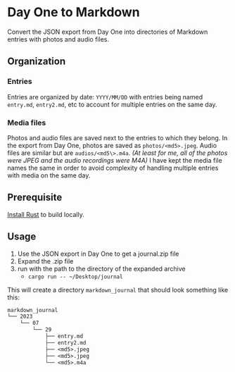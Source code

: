 # Day One to Markdown

Convert the JSON export from Day One into directories of Markdown entries with photos and audio files.

## Organization

### Entries

Entries are organized by date: `YYYY/MM/DD` with entries being named `entry.md`, `entry2.md`, etc to account for multiple entries on the same day.

### Media files

Photos and audio files are saved next to the entries to which they belong. In the export from Day One, photos are saved as `photos/<md5>.jpeg`. Audio files are similar but are `audios/<md5\>.m4a`. *(At least for me, all of the photos were JPEG and the audio recordings were M4A)* I have kept the media file names the same in order to avoid complexity of handling multiple entries with media on the same day.

## Prerequisite

[Install Rust](https://www.rust-lang.org/tools/install) to build locally.

## Usage

1. Use the JSON export in Day One to get a journal.zip file
2. Expand the .zip file
3. run with the path to the directory of the expanded archive
    - `cargo run -- ~/Desktop/journal`

This will create a directory `markdown_journal` that should look something like this:

```txt
markdown_journal
└── 2023
    └── 07
        └── 29
            ├── entry.md
            ├── entry2.md
            ├── <md5>.jpeg
            ├── <md5>.jpeg
            └── <md5>.m4a
```
